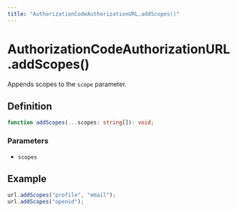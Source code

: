 ```yaml
---
title: "AuthorizationCodeAuthorizationURL.addScopes()"
---
```


# AuthorizationCodeAuthorizationURL.addScopes()

Appends scopes to the `scope` parameter.

## Definition

```ts
function addScopes(...scopes: string[]): void;
```

### Parameters

- `scopes`

## Example

```ts
url.addScopes("profile", "email");
url.addScopes("openid");
```
